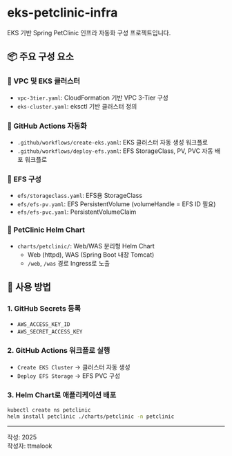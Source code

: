 # eks-petclinic-infra

EKS 기반 Spring PetClinic 인프라 자동화 구성 프로젝트입니다.

## 📦 주요 구성 요소

### 🔹 VPC 및 EKS 클러스터
- `vpc-3tier.yaml`: CloudFormation 기반 VPC 3-Tier 구성
- `eks-cluster.yaml`: eksctl 기반 클러스터 정의

### 🔹 GitHub Actions 자동화
- `.github/workflows/create-eks.yaml`: EKS 클러스터 자동 생성 워크플로
- `.github/workflows/deploy-efs.yaml`: EFS StorageClass, PV, PVC 자동 배포 워크플로

### 🔹 EFS 구성
- `efs/storageclass.yaml`: EFS용 StorageClass
- `efs/efs-pv.yaml`: EFS PersistentVolume (volumeHandle = EFS ID 필요)
- `efs/efs-pvc.yaml`: PersistentVolumeClaim

### 🔹 PetClinic Helm Chart
- `charts/petclinic/`: Web/WAS 분리형 Helm Chart
  - Web (httpd), WAS (Spring Boot 내장 Tomcat)
  - `/web`, `/was` 경로 Ingress로 노출

## 🚀 사용 방법

### 1. GitHub Secrets 등록
- `AWS_ACCESS_KEY_ID`
- `AWS_SECRET_ACCESS_KEY`

### 2. GitHub Actions 워크플로 실행
- `Create EKS Cluster` → 클러스터 자동 생성
- `Deploy EFS Storage` → EFS PVC 구성

### 3. Helm Chart로 애플리케이션 배포
```bash
kubectl create ns petclinic
helm install petclinic ./charts/petclinic -n petclinic
```

---

작성: 2025  
작성자: ttmalook